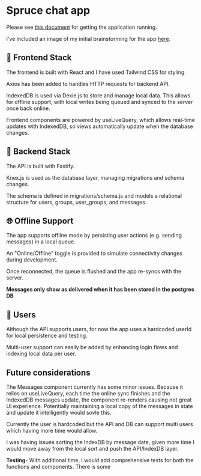 # Spruce chat app
Please see [this document](./instructions.md) for getting the application running.

I've included an image of my initial brainstorming for the app [here](./excaild.md).

## 🚀 Frontend Stack

The frontend is built with React and I have used Tailwind CSS for styling.

Axios has been added to handles HTTP requests for backend API.

IndexedDB is used via Dexie.js to store and manage local data. This allows for offline support, with local writes being queued and synced to the server once back online.

Frontend components are powered by useLiveQuery, which allows real-time updates with IndexedDB, so views automatically update when the database changes.


## 🚀 Backend Stack

The API is built with Fastify.

Knex.js is used as the database layer, managing migrations and schema changes.

The schema is defined in migrations/schema.js and models a relational structure for users, groups, user_groups, and messages.

## 🌐 Offline Support

The app supports offline mode by persisting user actions (e.g. sending messages) in a local queue.

An "Online/Offline" toggle is provided to simulate connectivity changes during development.

Once reconnected, the queue is flushed and the app re-syncs with the server.

**Messages only show as delivered when it has been stored in the postgres DB**

## 👤 Users

Although the API supports users, for now the app uses a hardcoded userId for local persistence and testing.

Multi-user support can easily be added by enhancing login flows and indexing local data per user.


## Future considerations

The Messages component currently has some minor issues. Because it relies on useLiveQuery, each time the online sync finishes and the IndexedDB messages update, the component re-renders causing not great UI experience. Potentially maintaining a local copy of the messages in state and update it intelligently would sovle this.

Currently the user is hardcoded but the API and DB can support multi users which having more time would allow.

I was having issues sorting the IndexDB by message date, given more time I would move away from the local sort and push the API/IndexDB layer.

**Testing**- With additional time, I would add comprehensive tests for both the functions and components. There is some 

